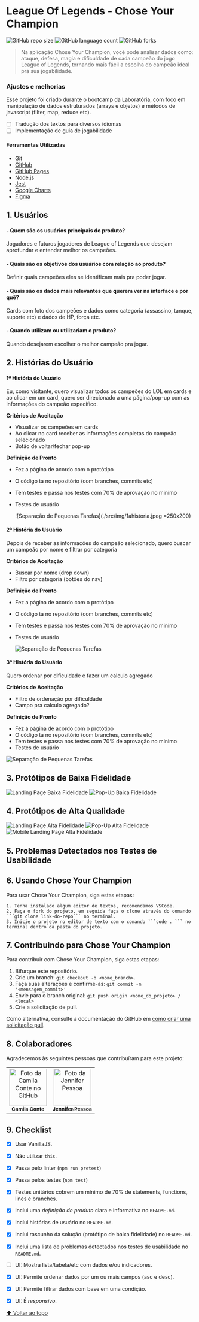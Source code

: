 # League Of Legends - Chose Your Champion

![GitHub repo size](https://img.shields.io/github/repo-size/caxconte/SAP006-data-lovers?style=for-the-badge)
![GitHub language count](https://img.shields.io/github/languages/count/caxconte/SAP006-data-lovers?style=for-the-badge)
![GitHub forks](https://img.shields.io/github/forks/caxconte/SAP006-data-lovers?style=for-the-badge)

> Na aplicação Chose Your Champion, você pode analisar dados como: ataque, defesa, magia e dificuldade de cada campeão do jogo League of Legends, tornando mais fácil a escolha do campeão ideal pra sua jogabilidade.

### Ajustes e melhorias

Esse projeto foi criado durante o bootcamp da Laboratória, com foco em manipulação de dados estruturados (arrays e objetos) e métodos de javascript (filter, map, reduce etc).

- [ ] Tradução dos textos para diversos idiomas
- [ ] Implementação de guia de jogabilidade

#### Ferramentas Utilizadas

- [Git](https://git-scm.com/)
- [GitHub](https://github.com/)
- [GitHub Pages](https://pages.github.com/)
- [Node.js](https://nodejs.org/)
- [Jest](https://jestjs.io/)
- [Google Charts](https://developers.google.com/chart/)
- [Figma](https://figma.com/)

## 1. Usuários

#### - Quem são os usuários principais do produto?
  Jogadores e futuros jogadores de League of Legends que desejam aprofundar e entender melhor os campeões.

#### - Quais são os objetivos dos usuários com relação ao produto?
  Definir quais campeões eles se identificam mais pra poder jogar.

#### - Quais são os dados mais relevantes que querem ver na interface e por quê?
  Cards com foto dos campeões e dados como categoria (assassino, tanque, suporte etc) e dados de HP, força etc.

#### - Quando utilizam ou utilizariam o produto?
  Quando desejarem escolher o melhor campeão pra jogar.


## 2. Histórias do Usuário

#### **1ª História do Usuário**

Eu, como visitante, quero visualizar todos os campeões do LOL em cards e ao clicar em um card, quero ser direcionado a uma página/pop-up com as informações do campeão específico.

**Critérios de Aceitação**
- Visualizar os campeões em cards
- Ao clicar no card receber as informações completas do campeão selecionado
- Botão de voltar/fechar pop-up

**Definição de Pronto**
- Fez a página de acordo com o protótipo
- O código ta no repositório (com branches, commits etc)
- Tem testes e passa nos testes com 70% de aprovação no minimo
- Testes de usuário

    ![Separação de Pequenas Tarefas](./src/img/1ahistoria.jpeg =250x200)

#### **2ª História do Usuário**

Depois de receber as informações do campeão selecionado, quero buscar um campeão por nome e filtrar por categoria

**Critérios de Aceitação**
- Buscar por nome (drop down)
- Filtro por categoria (botões do nav)

**Definição de Pronto**
- Fez a página de acordo com o protótipo
- O código ta no repositório (com branches, commits etc)
- Tem testes e passa nos testes com 70% de aprovação no minimo
- Testes de usuário

    ![Separação de Pequenas Tarefas](./src/img/2ahistoria.jpeg)

####  **3ª História do Usuário**

Quero ordenar por dificuldade e fazer um calculo agregado

**Critérios de Aceitação**
- Filtro de ordenação por dificuldade
- Campo pra calculo agregado?

**Definição de Pronto**
- Fez a página de acordo com o protótipo
- O código ta no repositório (com branches, commits etc)
- Tem testes e passa nos testes com 70% de aprovação no minimo
- Testes de usuário

![Separação de Pequenas Tarefas](./src/img/3ahistoria.jpeg)


## 3. Protótipos de Baixa Fidelidade
![Landing Page Baixa Fidelidade](./src/img/landing-page-low-fidelity.jpeg)
![Pop-Up Baixa Fidelidade](./src/img/popup-low-fidelity.jpeg)

## 4. Protótipos de Alta Qualidade
![Landing Page Alta Fidelidade](./src/img/desktop-prototype.png/)
![Pop-Up Alta Fidelidade](./src/img/popup-preview.jpeg)
![Mobile Landing Page Alta Fidelidade](./src/img/mobile-prototype.png)

## 5. Problemas Detectados nos Testes de Usabilidade



## 6. Usando Chose Your Champion

Para usar Chose Your Champion, siga estas etapas:

```
1. Tenha instalado algum editor de textos, recomendamos VSCode.
2. Faça o fork do projeto, em seguida faça o clone através do comando ´´´git clone link-do-repo``` no terminal.
3. Inicie o projeto no editor de texto com o comando ```code . ``` no terminal dentro da pasta do projeto.
```


## 7. Contribuindo para Chose Your Champion
<!---Se o seu README for longo ou se você tiver algum processo ou etapas específicas que deseja que os contribuidores sigam, considere a criação de um arquivo CONTRIBUTING.md separado--->
Para contribuir com Chose Your Champion, siga estas etapas:

1. Bifurque este repositório.
2. Crie um branch: `git checkout -b <nome_branch>`.
3. Faça suas alterações e confirme-as: `git commit -m '<mensagem_commit>'`
4. Envie para o branch original: `git push origin <nome_do_projeto> / <local>`
5. Crie a solicitação de pull.

Como alternativa, consulte a documentação do GitHub em [como criar uma solicitação pull](https://help.github.com/en/github/collaborating-with-issues-and-pull-requests/creating-a-pull-request).

## 8. Colaboradores

Agradecemos às seguintes pessoas que contribuíram para este projeto:

<table>
  <tr>
    <td align="center">
      <a href="#">
        <img src="https://avatars.githubusercontent.com/u/83038134?v=4" width="100px;" alt="Foto da Camila Conte no GitHub"/><br>
        <sub>
          <b>Camila Conte</b>
        </sub>
      </a>
    </td>
    <td align="center">
      <a href="#">
        <img src="https://avatars.githubusercontent.com/u/83288893?v=4" width="100px;" alt="Foto da Jennifer Pessoa"/><br>
        <sub>
          <b>Jennifer Pessoa</b>
        </sub>
      </a>
    </td>
  </tr>
</table>

## 9. Checklist

- [x] Usar VanillaJS.
- [x] Não utilizar `this`.
- [x] Passa pelo linter (`npm run pretest`)
- [x] Passa pelos testes (`npm test`)
- [x] Testes unitários cobrem um mínimo de 70% de statements, functions, lines e branches.
- [x] Inclui uma _definição de produto_ clara e informativa no `README.md`.
- [x] Inclui histórias de usuário no `README.md`.
- [x] Inclui rascunho da solução (protótipo de baixa fidelidade) no `README.md`.
- [x] Inclui uma lista de problemas detectados nos testes de usabilidade no `README.md`.
- [ ] UI: Mostra lista/tabela/etc com dados e/ou indicadores.
- [x] UI: Permite ordenar dados por um ou mais campos (asc e desc).
- [x] UI: Permite filtrar dados com base em uma condição.
- [x] UI: É _responsivo_.


[⬆ Voltar ao topo](#nome-do-projeto)<br>
